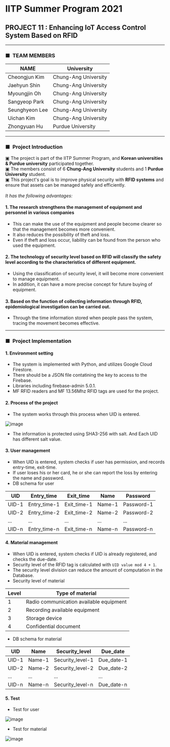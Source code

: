 # IITP Summer Program 2021

## PROJECT 11 : Enhancing IoT Access Control System Based on RFID

-----

### ■&nbsp;&nbsp;TEAM MEMBERS
| NAME           | University           |
| -------------- | -------------------- |
| Cheongjun Kim  | Chung-Ang University |
| Jaehyun Shin   | Chung-Ang University |
| Myoungjin Oh   | Chung-Ang University |
| Sangyeop Park  | Chung-Ang University |
| Seunghyeon Lee | Chung-Ang University |
| Uichan Kim     | Chung-Ang University |
| Zhongyuan Hu   | Purdue University    |

-----

### ■&nbsp;&nbsp;Project Introduction
▣ The project is part of the IITP Summer Program, and **Korean universities & Purdue university** participated together.<br>
▣ The members consist of 6 **Chung-Ang University** students and 1 **Purdue University** student.<br>
▣ This project's goal is to improve physical security with **RFID systems** and ensure that assets can be managed safely and efficiently.<br>
<br>
_It has the following advantages:_
#### **1. The research strengthens the management of equipment and personnel in various companies**
- This can make the use of the equipment and people become clearer so that the management becomes more convenient. 
- It also reduces the possibility of theft and loss. 
- Even if theft and loss occur, liability can be found from the person who used the equipment.

#### **2. The technology of security level based on RFID will classify the safety level according to the characteristics of different equipment.**
- Using the classification of security level, it will become more convenient to manage equipment.
- In addition, it can have a more precise concept for future buying of equipment.

#### **3. Based on the function of collecting information through RFID, epidemiological investigation can be carried out.**
- Through the time information stored when people pass the system, tracing the movement becomes effective.

-----

### ■&nbsp;&nbsp;Project Implementation
#### 1. Environment setting
- The system is implemented with Python, and utilizes Google Cloud Firestore.
- There should be a JSON file contatining the key to access to the Firebase.
- Libraries including firebase-admin 5.0.1.
- MF RFID readers and MF 13.56Mhz RFID tags are used for the project.

#### 2. Process of the project
- The system works through this process when UID is entered.

![image](https://user-images.githubusercontent.com/51505940/129314352-8a7bb782-c56f-461b-8509-400ef4f3ce65.png)

- The information is protected using SHA3-256 with salt. And Each UID has different salt value.

#### 3. User management
- When UID is entered, system checks if user has permission, and records entry-time, exit-time.
- If user loses his or her card, he or she can report the loss by entering the name and password.
- DB schema for user

|  UID  |  Entry_time  |  Exit_time  |  Name  |  Password  |
| ----- | ------------ | ----------- | ------ | ---------- |
| UID-1 | Entry_time-1 | Exit_time-1 | Name-1 | Password-1 |
| UID-2 | Entry_time-2 | Exit_time-2 | Name-2 | Password-2 |
|  ...  |      ...     |     ...     |  ...   |    ...     |
| UID-n | Entry_time-n | Exit_time-n | Name-n | Password-n |

#### 4. Material management
- When UID is entered, system checks if UID is already registered, and checks the due-date.
- Security level of the RFID tag is calculated with `UID value mod 4 + 1`.
- The security level division can reduce the amount of computation in the Database.
- Security level of material

|  Level  |  Type of material                         |
| ------- | ----------------------------------------- |
|    1    |  Radio communication available equipment  |
|    2    |  Recording available equipment            |
|    3    |  Storage device                           |
|    4    |  Confidential document                    |

- DB schema for material

|  UID  |  Name  |  Security_level  |  Due_date  |
| ----- | ------ | ---------------- | ---------- |
| UID-1 | Name-1 | Security_level-1 | Due_date-1 |
| UID-2 | Name-2 | Security_level-2 | Due_date-2 |
|  ...  |  ...   |       ...        |    ...     |
| UID-n | Name-n | Security_level-n | Due_date-n |

#### 5. Test
- Test for user

![image](https://user-images.githubusercontent.com/51505940/129316283-7c9222f3-7de4-4895-80e8-5767c179a6e0.png)

- Test for material

![image](https://user-images.githubusercontent.com/51505940/129316309-7bb18fcd-d813-4625-bc16-ddc48fdff889.png)
